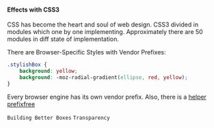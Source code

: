 #### Effects with CSS3
CSS has become the heart and soul of web design. CSS3 divided in modules which one by one implementing. Approximately
there are 50 modules in diff state of implementation.

There are Browser-Specific Styles with Vendor Prefixes:
```css
.stylishBox {
    background: yellow;
    background: -moz-radial-gradient(ellipse, red, yellow);
}
```
Every browser engine has its own vendor prefix. Also, there is a [helper prefixfree](http://leaverou.github.io/prefixfree/)

`Building Better Boxes`
```Transparency```